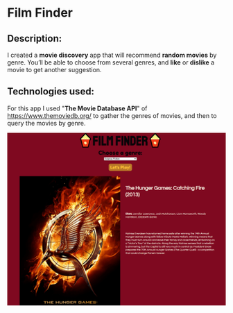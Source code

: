 <!-- ## Welcome to GitHub Pages
/*
You can use the [editor on GitHub](https://github.com/rob3rt96/rob3rt96.github.io/edit/main/README.md) to maintain and preview the content for your website in Markdown files.

Whenever you commit to this repository, GitHub Pages will run [Jekyll](https://jekyllrb.com/) to rebuild the pages in your site, from the content in your Markdown files.

### Markdown

Markdown is a lightweight and easy-to-use syntax for styling your writing. It includes conventions for

```markdown
Syntax highlighted code block

# Header 1
## Header 2
### Header 3

- Bulleted
- List

1. Numbered
2. List

**Bold** and _Italic_ and `Code` text

[Link](url) and ![Image](src)
```

For more details see [Basic writing and formatting syntax](https://docs.github.com/en/github/writing-on-github/getting-started-with-writing-and-formatting-on-github/basic-writing-and-formatting-syntax).
-->

# Film Finder

## Description:

I created a **movie discovery** app that will recommend **random movies** by genre. 
You’ll be able to choose from several genres, and **like** or **dislike** a movie to get another suggestion.

## Technologies used:

For this app I used "**The Movie Database API**" of https://www.themoviedb.org/ to gather the genres of movies, and then to query the movies by genre.

![Image](./resources/pictureExample.png)

